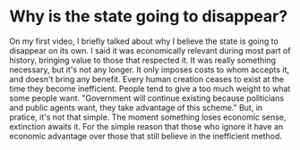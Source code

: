 # Why is the state going to disappear?

On my first video, I briefly talked about why I believe the state is going to disappear on its own.
I said it was economically relevant during most part of history, bringing value to those that respected it.
It was really something necessary, but it's not any longer.
It only imposes costs to whom accepts it, and doesn't bring any benefit.
Every human creation ceases to exist at the time they become inefficient.
People tend to give a too much weight to what some people want.
"Government will continue existing because politicians and public agents want, they take advantage of this scheme."
But, in pratice, it's not that simple.
The moment something loses economic sense, extinction awaits it.
For the simple reason that those who ignore it have an economic advantage over those that still believe in the inefficient method.
